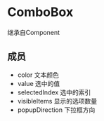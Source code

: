 # ComboBox

继承自Component

## 成员

* color 文本颜色
* value 选中的值
* selectedIndex 选中的索引
* visibleItems 显示的选项数量
* popupDirection 下拉框方向